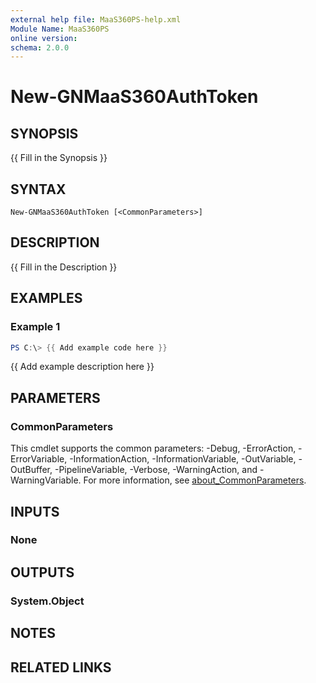 ```yaml
---
external help file: MaaS360PS-help.xml
Module Name: MaaS360PS
online version:
schema: 2.0.0
---
```


# New-GNMaaS360AuthToken

## SYNOPSIS
{{ Fill in the Synopsis }}

## SYNTAX

```
New-GNMaaS360AuthToken [<CommonParameters>]
```

## DESCRIPTION
{{ Fill in the Description }}

## EXAMPLES

### Example 1
```powershell
PS C:\> {{ Add example code here }}
```

{{ Add example description here }}

## PARAMETERS

### CommonParameters
This cmdlet supports the common parameters: -Debug, -ErrorAction, -ErrorVariable, -InformationAction, -InformationVariable, -OutVariable, -OutBuffer, -PipelineVariable, -Verbose, -WarningAction, and -WarningVariable. For more information, see [about_CommonParameters](http://go.microsoft.com/fwlink/?LinkID=113216).

## INPUTS

### None

## OUTPUTS

### System.Object
## NOTES

## RELATED LINKS

